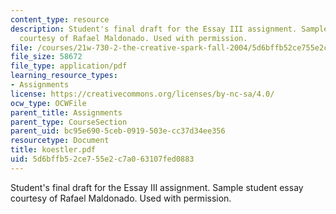 ```yaml
---
content_type: resource
description: Student's final draft for the Essay III assignment. Sample student essay
  courtesy of Rafael Maldonado. Used with permission.
file: /courses/21w-730-2-the-creative-spark-fall-2004/5d6bffb52ce755e2c7a063107fed0883_koestler.pdf
file_size: 58672
file_type: application/pdf
learning_resource_types:
- Assignments
license: https://creativecommons.org/licenses/by-nc-sa/4.0/
ocw_type: OCWFile
parent_title: Assignments
parent_type: CourseSection
parent_uid: bc95e690-5ceb-0919-503e-cc37d34ee356
resourcetype: Document
title: koestler.pdf
uid: 5d6bffb5-2ce7-55e2-c7a0-63107fed0883
---
```

Student's final draft for the Essay III assignment. Sample student essay courtesy of Rafael Maldonado. Used with permission.